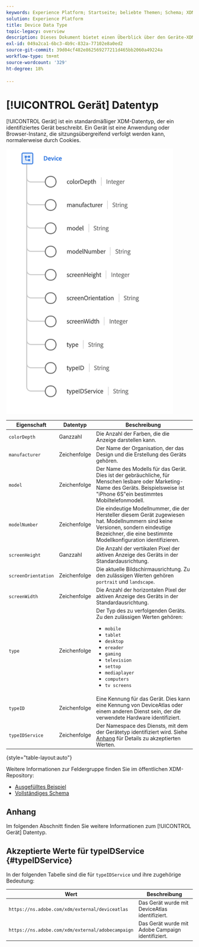 ```yaml
---
keywords: Experience Platform; Startseite; beliebte Themen; Schema; XDM; Felder; Schemas; Schemas; Gerät; Datentyp; Datentyp; Datentyp;
solution: Experience Platform
title: Device Data Type
topic-legacy: overview
description: Dieses Dokument bietet einen Überblick über den Geräte-XDM-Datentyp.
exl-id: 049a2ca1-6bc3-4b9c-832a-77102e8a0ed2
source-git-commit: 39d04cf482e862569277211d465bb2060a49224a
workflow-type: tm+mt
source-wordcount: '329'
ht-degree: 18%

---
```


# [!UICONTROL Gerät] Datentyp

[!UICONTROL Gerät] ist ein standardmäßiger XDM-Datentyp, der ein identifiziertes Gerät beschreibt. Ein Gerät ist eine Anwendung oder Browser-Instanz, die sitzungsübergreifend verfolgt werden kann, normalerweise durch Cookies.

<img src="../images/data-types/device.png" width="450" /><br />

| Eigenschaft | Datentyp | Beschreibung |
| --- | --- | --- |
| `colorDepth` | Ganzzahl | Die Anzahl der Farben, die die Anzeige darstellen kann. |
| `manufacturer` | Zeichenfolge | Der Name der Organisation, der das Design und die Erstellung des Geräts gehören. |
| `model` | Zeichenfolge | Der Name des Modells für das Gerät. Dies ist der gebräuchliche, für Menschen lesbare oder Marketing-Name des Geräts. Beispielsweise ist &quot;iPhone 6S&quot;ein bestimmtes Mobiltelefonmodell. |
| `modelNumber` | Zeichenfolge | Die eindeutige Modellnummer, die der Hersteller diesem Gerät zugewiesen hat. Modellnummern sind keine Versionen, sondern eindeutige Bezeichner, die eine bestimmte Modellkonfiguration identifizieren. |
| `screenHeight` | Ganzzahl | Die Anzahl der vertikalen Pixel der aktiven Anzeige des Geräts in der Standardausrichtung. |
| `screenOrientation` | Zeichenfolge | Die aktuelle Bildschirmausrichtung. Zu den zulässigen Werten gehören `portrait` und `landscape`. |
| `screenWidth` | Zeichenfolge | Die Anzahl der horizontalen Pixel der aktiven Anzeige des Geräts in der Standardausrichtung. |
| `type` | Zeichenfolge | Der Typ des zu verfolgenden Geräts. Zu den zulässigen Werten gehören: <ul><li>`mobile`</li><li>`tablet`</li><li>`desktop`</li><li>`ereader`</li><li>`gaming`</li><li>`television`</li><li>`settop`</li><li>`mediaplayer`</li><li>`computers`</li><li>`tv screens`</li></ul> |
| `typeID` | Zeichenfolge | Eine Kennung für das Gerät. Dies kann eine Kennung von DeviceAtlas oder einem anderen Dienst sein, der die verwendete Hardware identifiziert. |
| `typeIDService` | Zeichenfolge | Der Namespace des Diensts, mit dem der Gerätetyp identifiziert wird. Siehe [Anhang](#typeIDService) für Details zu akzeptierten Werten. |

{style=&quot;table-layout:auto&quot;}

Weitere Informationen zur Feldergruppe finden Sie im öffentlichen XDM-Repository:

* [Ausgefülltes Beispiel](https://github.com/adobe/xdm/blob/master/components/datatypes/device.example.1.json)
* [Vollständiges Schema](https://github.com/adobe/xdm/blob/master/components/datatypes/device.schema.json)

## Anhang

Im folgenden Abschnitt finden Sie weitere Informationen zum [!UICONTROL Gerät] Datentyp.

## Akzeptierte Werte für typeIDService {#typeIDService}

In der folgenden Tabelle sind die für `typeIDService` und ihre zugehörige Bedeutung:

| Wert | Beschreibung |
| --- | --- |
| `https://ns.adobe.com/xdm/external/deviceatlas` | Das Gerät wurde mit DeviceAtlas identifiziert. |
| `https://ns.adobe.com/xdm/external/adobecampaign` | Das Gerät wurde mit Adobe Campaign identifiziert. |
